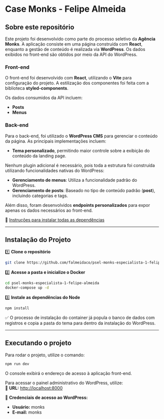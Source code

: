 # **Case Monks - Felipe Almeida**  

## **Sobre este repositório**  
Este projeto foi desenvolvido como parte do processo seletivo da **Agência Monks**. A aplicação consiste em uma página construída com **React**, enquanto a gestão de conteúdo é realizada via **WordPress**. Os dados exibidos no front-end são obtidos por meio da API do WordPress.  

### **Front-end**  
O front-end foi desenvolvido com **React**, utilizando o **Vite** para configuração do projeto. A estilização dos componentes foi feita com a biblioteca **styled-components**.  

Os dados consumidos da API incluem:  
- **Posts**  
- **Menus**  

### **Back-end**  
Para o back-end, foi utilizado o **WordPress CMS** para gerenciar o conteúdo da página. As principais implementações incluem:  
- **Tema personalizado**, permitindo maior controle sobre a exibição do conteúdo da landing page.  

Nenhum plugin adicional é necessário, pois toda a estrutura foi construída utilizando funcionalidades nativas do WordPress:  
- **Gerenciamento de menus**: Utiliza a funcionalidade padrão do WordPress.  
- **Gerenciamento de posts**: Baseado no tipo de conteúdo padrão (**post**), incluindo categorias e tags.  

Além disso, foram desenvolvidos **endpoints personalizados** para expor apenas os dados necessários ao front-end.  

📌 [Instruções para instalar todas as dependências](https://github.com/murillotorres/psel-monks-especialista-1-murillo/blob/main/install.md)  

---

## **Instalação do Projeto**  

1️⃣ **Clone o repositório**  
```bash
git clone https://github.com/falmeidaco/psel-monks-especialista-1-felipe-almeida.git
```  

2️⃣ **Acesse a pasta e inicialize o Docker**  
```bash
cd psel-monks-especialista-1-felipe-almeida
docker-compose up -d
```  

3️⃣ **Instale as dependências do Node**  
```bash
npm install
```  

✅ O processo de instalação do container já popula o banco de dados com registros e copia a pasta do tema para dentro da instalação do WordPress.  

---

## **Executando o projeto**  

Para rodar o projeto, utilize o comando:  
```bash
npm run dev
```  
O console exibirá o endereço de acesso à aplicação front-end.  

Para acessar o painel administrativo do WordPress, utilize:  
📌 **URL:** [http://localhost:8000](http://localhost:8000)  

🔐 **Credenciais de acesso ao WordPress:**  
- **Usuário:** monks  
- **E-mail:** monks  
